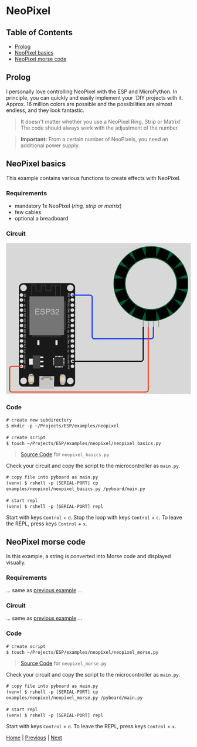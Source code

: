 # NeoPixel

## Table of Contents

- [Prolog](#prolog)
- [NeoPixel basics](#neopixel-basics)
- [NeoPixel morse code](#neopixel-morse-code)

## Prolog

I personally love controlling NeoPixel with the ESP and MicroPython. In principle, you can quickly and easily implement your `DIY projects with it. Approx. 16 million colors are possible and the possibilities are almost endless, and they look fantastic.

> It doesn't matter whether you use a NeoPixel Ring, Strip or Matrix! The code should always work with the adjustment of the number.

> **Important:** From a certain number of NeoPixels, you need an additional power supply.

## NeoPixel basics

This example contains various functions to create effects with NeoPixel.

### Requirements

- mandatory 1x NeoPixel (_ring, strip or matrix_)
- few cables 
- optional a breadboard

### Circuit

![012_circuit_diagram_neopixel.png](../images/examples/009_circuit_diagram_neopixel.png)

### Code

```shell
# create new subdirectory
$ mkdir -p ~/Projects/ESP/examples/neopixel

# create script
$ touch ~/Projects/ESP/examples/neopixel/neopixel_basics.py
```

> [Source Code](../examples/neopixel/neopixel_basics.py) for `neopixel_basics.py`

Check your circuit and copy the script to the microcontroller as `main.py`.

```shell
# copy file into pyboard as main.py
(venv) $ rshell -p [SERIAL-PORT] cp examples/neopixel/neopixel_basics.py /pyboard/main.py

# start repl
(venv) $ rshell -p [SERIAL-PORT] repl
```

Start with keys `Control` + `d`. Stop the loop with keys `Control` + `c`. To leave the REPL, press keys `Control` + `x`.

## NeoPixel morse code

In this example, a string is converted into Morse code and displayed visually.

### Requirements

... same as [previous example](#requirements) ...

### Circuit

... same as [previous example](#circuit) ...

### Code

```shell
# create script
$ touch ~/Projects/ESP/examples/neopixel/neopixel_morse.py
```

> [Source Code](../examples/neopixel/neopixel_morse.py) for `neopixel_morse.py`

Check your circuit and copy the script to the microcontroller as `main.py`.

```shell
# copy file into pyboard as main.py
(venv) $ rshell -p [SERIAL-PORT] cp examples/neopixel/neopixel_morse.py /pyboard/main.py

# start repl
(venv) $ rshell -p [SERIAL-PORT] repl
```

Start with keys `Control` + `d`. To leave the REPL, press keys `Control` + `x`.

[Home](https://github.com/Lupin3000/ESP) | [Previous](./008_motor_tutorials.md) | [Next](./009_neopixel_extended.md)
